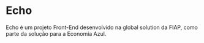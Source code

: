 # Echo
Echo é um projeto Front-End desenvolvido na global solution da FIAP, como parte da solução para a Economia Azul.
